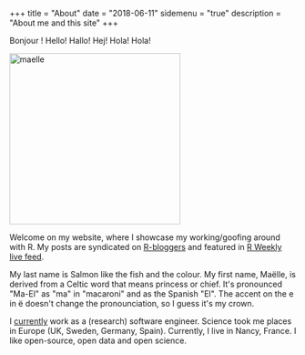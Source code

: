 +++
title = "About"
date = "2018-06-11"
sidemenu = "true"
description = "About me and this site"
+++

Bonjour ! Hello! Hallo! Hej! Hola! Hola! 

<img src="../img/barbie_office.jpg" alt="maelle" width="300">

Welcome on my website, where I showcase my working/goofing around with R. My posts are syndicated on <a href="http://www.r-bloggers.com/">R-bloggers</a> and featured in [R Weekly live feed](https://rweekly.org/live).

My last name is Salmon like the fish and the colour. My first name, Maëlle, is derived from a Celtic word that means princess or chief. It's pronounced "Ma-El" as "ma" in "macaroni" and as the Spanish "El". The accent on the e in ë doesn't change the pronounciation, so I guess it's my crown.

I [currently](/bio/) work as a (research) software engineer. Science took me places in Europe (UK, Sweden, Germany, Spain). Currently, I live in Nancy, France. I like open-source, open data and open science.